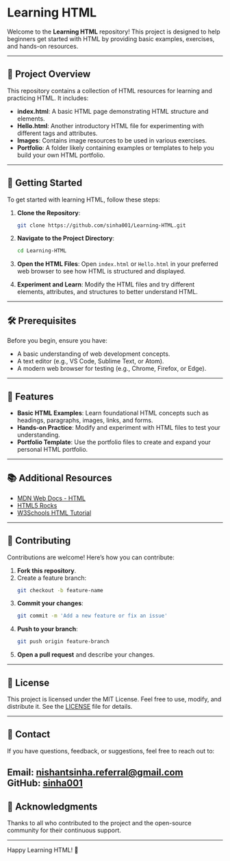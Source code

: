 # Learning HTML

Welcome to the **Learning HTML** repository! This project is designed to help beginners get started with HTML by providing basic examples, exercises, and hands-on resources.

---

## 📂 Project Overview

This repository contains a collection of HTML resources for learning and practicing HTML. It includes:

- **index.html**: A basic HTML page demonstrating HTML structure and elements.
- **Hello.html**: Another introductory HTML file for experimenting with different tags and attributes.
- **Images**: Contains image resources to be used in various exercises.
- **Portfolio**: A folder likely containing examples or templates to help you build your own HTML portfolio.

---

## 🚀 Getting Started

To get started with learning HTML, follow these steps:

1. **Clone the Repository**:
    ```bash
    git clone https://github.com/sinha001/Learning-HTML.git
    ```

2. **Navigate to the Project Directory**:
    ```bash
    cd Learning-HTML
    ```

3. **Open the HTML Files**: Open `index.html` or `Hello.html` in your preferred web browser to see how HTML is structured and displayed.

4. **Experiment and Learn**: Modify the HTML files and try different elements, attributes, and structures to better understand HTML.

---

## 🛠 Prerequisites

Before you begin, ensure you have:

- A basic understanding of web development concepts.
- A text editor (e.g., VS Code, Sublime Text, or Atom).
- A modern web browser for testing (e.g., Chrome, Firefox, or Edge).

---

## 🌟 Features

- **Basic HTML Examples**: Learn foundational HTML concepts such as headings, paragraphs, images, links, and forms.
- **Hands-on Practice**: Modify and experiment with HTML files to test your understanding.
- **Portfolio Template**: Use the portfolio files to create and expand your personal HTML portfolio.

---

## 📚 Additional Resources

- [MDN Web Docs - HTML](https://developer.mozilla.org/en-US/docs/Web/HTML)
- [HTML5 Rocks](https://www.html5rocks.com/)
- [W3Schools HTML Tutorial](https://www.w3schools.com/html/)

---

## 🤝 Contributing

Contributions are welcome! Here’s how you can contribute:

1. **Fork this repository**.
2. Create a feature branch:
    ```bash
    git checkout -b feature-name
    ```
3. **Commit your changes**:
    ```bash
    git commit -m 'Add a new feature or fix an issue'
    ```
4. **Push to your branch**:
    ```bash
    git push origin feature-branch
    ```
5. **Open a pull request** and describe your changes.

---

## 📝 License

This project is licensed under the MIT License. Feel free to use, modify, and distribute it. See the [LICENSE](./LICENSE) file for details.

---

## 📧 Contact

If you have questions, feedback, or suggestions, feel free to reach out to:

**Email**: [nishantsinha.referral@gmail.com](mailto:nishantsinha.referral@gmail.com)  
**GitHub**: [sinha001](https://github.com/sinha001)
---

## 🎯 Acknowledgments

Thanks to all who contributed to the project and the open-source community for their continuous support.

---

Happy Learning HTML! 🚀
